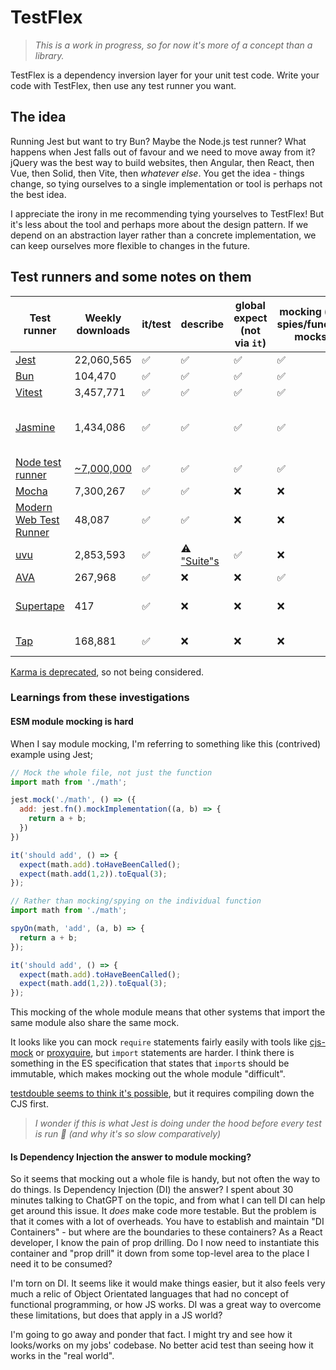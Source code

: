 # TestFlex

> _This is a work in progress, so for now it's more of a concept than a library._

TestFlex is a dependency inversion layer for your unit test code. Write your code with TestFlex, then use any test runner you want.

## The idea

Running Jest but want to try Bun? Maybe the Node.js test runner? What happens when Jest falls out of favour and we need to move away from it? jQuery was the best way to build websites, then Angular, then React, then Vue, then Solid, then Vite, then _whatever else_. You get the idea - things change, so tying ourselves to a single implementation or tool is perhaps not the best idea.

I appreciate the irony in me recommending tying yourselves to TestFlex! But it's less about the tool and perhaps more about the design pattern. If we depend on an abstraction layer rather than a concrete implementation, we can keep ourselves more flexible to changes in the future.

## Test runners and some notes on them

| Test runner                                                                 | Weekly downloads                          | it/test | describe                                                                        | global expect (not via `it`) | mocking (e.g. spies/function mocks) | ESM module mocking                                                                                                                                                                |
| --------------------------------------------------------------------------- | ----------------------------------------- | ------- | ------------------------------------------------------------------------------- | ---------------------------- | ----------------------------------- | --------------------------------------------------------------------------------------------------------------------------------------------------------------------------------- |
| [Jest](https://www.npmjs.com/package/jest)                                  | 22,060,565                                | ✅      | ✅                                                                              | ✅                           | ✅                                  | ✅                                                                                                                                                                                |
| [Bun](https://bun.sh/docs/cli/test)                                         | 104,470                                   | ✅      | ✅                                                                              | ✅                           | ✅                                  | ✅                                                                                                                                                                                |
| [Vitest](https://vitest.dev)                                                | 3,457,771                                 | ✅      | ✅                                                                              | ✅                           | ✅                                  | ✅                                                                                                                                                                                |
| [Jasmine](https://www.npmjs.com/package/jasmine)                            | 1,434,086                                 | ✅      | ✅                                                                              | ✅                           | ✅                                  | ⚠️ [It might be possible](https://jasmine.github.io/tutorials/module_mocking#es-modules-in-node-using-testdoublejs) using [testdouble](https://www.npmjs.com/package/testdouble)? |
| [Node test runner](https://nodejs.org/api/test.html)                        | [~7,000,000](https://nodejs.org/metrics/) | ✅      | ✅                                                                              | ✅                           | ✅                                  | ❌                                                                                                                                                                                |
| [Mocha](https://www.npmjs.com/package/mocha)                                | 7,300,267                                 | ✅      | ✅                                                                              | ❌                           | ❌                                  | ❌                                                                                                                                                                                |
| [Modern Web Test Runner](https://modern-web.dev/docs/test-runner/overview/) | 48,087                                    | ✅      | ✅                                                                              | ❌                           | ❌                                  | ❌ [Not supported](https://modern-web.dev/docs/test-runner/writing-tests/mocking/#mocking-es-modules)                                                                             |
| [uvu](https://www.npmjs.com/package/uvu)                                    | 2,853,593                                 | ✅      | ⚠️ ["Suite"s](https://github.com/lukeed/uvu/blob/master/docs/api.uvu.md#suites) | ✅                           | ❌                                  | ❌                                                                                                                                                                                |
| [AVA](https://www.npmjs.com/package/ava)                                    | 267,968                                   | ✅      | ❌                                                                              | ❌                           | ✅                                  | ❌                                                                                                                                                                                |
| [Supertape](https://www.npmjs.com/package/supertape)                        | 417                                       | ✅      | ❌                                                                              | ❌                           | ❌                                  | ⚠️ Yes, with [mock-import](https://www.npmjs.com/package/mock-import)                                                                                                             |
| [Tap](https://www.npmjs.com/package/tap)                                    | 168,881                                   | ✅      | ❌                                                                              | ❌                           | ❌                                  | ⚠️ Yes, with [@tapjs/mock](https://www.npmjs.com/package/@tapjs/mock)                                                                                                             |

[Karma is deprecated](https://github.com/karma-runner/karma#karma-is-deprecated-and-is-not-accepting-new-features-or-general-bug-fixes), so not being considered.

### Learnings from these investigations

#### ESM module mocking is hard

When I say module mocking, I'm referring to something like this (contrived) example using Jest;

```js
// Mock the whole file, not just the function
import math from './math';

jest.mock('./math', () => ({
  add: jest.fn().mockImplementation((a, b) => {
    return a + b;
  })
})

it('should add', () => {
  expect(math.add).toHaveBeenCalled();
  expect(math.add(1,2)).toEqual(3);
});

// Rather than mocking/spying on the individual function
import math from './math';

spyOn(math, 'add', (a, b) => {
  return a + b;
});

it('should add', () => {
  expect(math.add).toHaveBeenCalled();
  expect(math.add(1,2)).toEqual(3);
});
```

This mocking of the whole module means that other systems that import the same module also share the same mock.

It looks like you can mock `require` statements fairly easily with tools like [cjs-mock](https://www.npmjs.com/package/cjs-mock) or [proxyquire](https://www.npmjs.com/package/proxyquire), but `import` statements are harder. I think there is something in the ES specification that states that `import`s should be immutable, which makes mocking out the whole module "difficult".

[testdouble seems to think it's possible](https://www.npmjs.com/package/testdouble#module-replacement-with-nodejs), but it requires compiling down the CJS first.

> _I wonder if this is what Jest is doing under the hood before every test is run 🤔 (and why it's so slow comparatively)_

#### Is Dependency Injection the answer to module mocking?

So it seems that mocking out a whole file is handy, but not often the way to do things. Is Dependency Injection (DI) the answer? I spent about 30 minutes talking to ChatGPT on the topic, and from what I can tell DI can help get around this issue. It _does_ make code more testable. But the problem is that it comes with a lot of overheads. You have to establish and maintain "DI Containers" - but where are the boundaries to these containers? As a React developer, I know the pain of prop drilling. Do I now need to instantiate this container and "prop drill" it down from some top-level area to the place I need it to be consumed?

I'm torn on DI. It seems like it would make things easier, but it also feels very much a relic of Object Orientated languages that had no concept of functional programming, or how JS works. DI was a great way to overcome these limitations, but does that apply in a JS world?

I'm going to go away and ponder that fact. I might try and see how it looks/works on my jobs' codebase. No better acid test than seeing how it works in the "real world".
